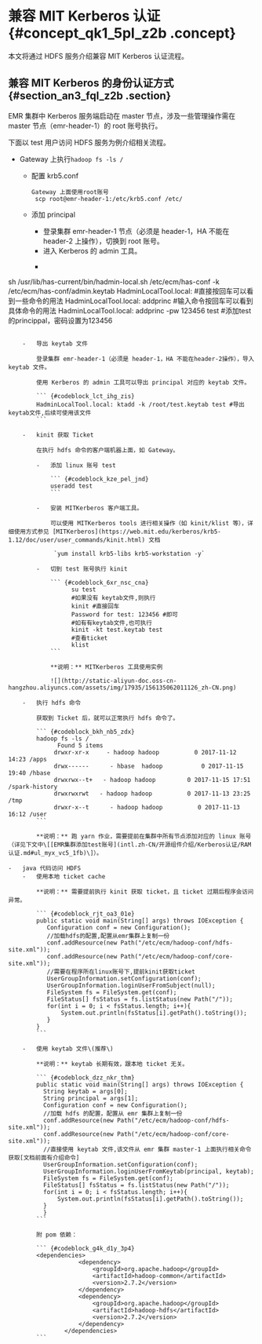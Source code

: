 # 兼容 MIT Kerberos 认证 {#concept_qk1_5pl_z2b .concept}

本文将通过 HDFS 服务介绍兼容 MIT Kerberos 认证流程。

## 兼容 MIT Kerberos 的身份认证方式 {#section_an3_fql_z2b .section}

EMR 集群中 Kerberos 服务端启动在 master 节点，涉及一些管理操作需在 master 节点（emr-header-1）的 root 账号执行。

下面以 test 用户访问 HDFS 服务为例介绍相关流程。

-   Gateway 上执行`hadoop fs -ls /` 
    -   配置 krb5.conf

        ``` {#codeblock_zyx_xmo_tsd}
        Gateway 上面使用root账号
         scp root@emr-header-1:/etc/krb5.conf /etc/
        ```

    -   添加 principal
        -   登录集群 emr-header-1 节点（必须是 header-1，HA 不能在 header-2 上操作），切换到 root 账号。
        -   进入 Kerberos 的 admin 工具。
        -   ``` {#codeblock_x3a_buk_vib}
  sh /usr/lib/has-current/bin/hadmin-local.sh /etc/ecm/has-conf -k /etc/ecm/has-conf/admin.keytab
  HadminLocalTool.local: #直接按回车可以看到一些命令的用法
  HadminLocalTool.local: addprinc #输入命令按回车可以看到具体命令的用法
  HadminLocalTool.local: addprinc -pw 123456 test #添加test的princippal，密码设置为123456
```

    -   导出 keytab 文件

        登录集群 emr-header-1（必须是 header-1，HA 不能在header-2操作），导入 keytab 文件。

        使用 Kerberos 的 admin 工具可以导出 principal 对应的 keytab 文件。

        ``` {#codeblock_lct_ihg_zis}
        HadminLocalTool.local: ktadd -k /root/test.keytab test #导出keytab文件,后续可使用该文件
        ```

    -   kinit 获取 Ticket

        在执行 hdfs 命令的客户端机器上面，如 Gateway。

        -   添加 linux 账号 test

            ``` {#codeblock_kze_pel_jnd}
            useradd test
            ```

        -   安装 MITKerberos 客户端工具。

            可以使用 MITKerberos tools 进行相关操作（如 kinit/klist 等），详细使用方式参见 [MITKerberos](https://web.mit.edu/kerberos/krb5-1.12/doc/user/user_commands/kinit.html) 文档

             `yum install krb5-libs krb5-workstation -y`

        -   切到 test 账号执行 kinit

            ``` {#codeblock_6xr_nsc_cna}
                  su test
                  #如果没有 keytab文件,则执行
                  kinit #直接回车
                  Password for test: 123456 #即可
                  #如有有keytab文件,也可执行
                  kinit -kt test.keytab test    
                  #查看ticket
                  klist
            ```

            **说明：** MITKerberos 工具使用实例

            ![](http://static-aliyun-doc.oss-cn-hangzhou.aliyuncs.com/assets/img/17935/156135062011126_zh-CN.png)

    -   执行 hdfs 命令

        获取到 Ticket 后，就可以正常执行 hdfs 命令了。

        ``` {#codeblock_bkh_nb5_zdx}
        hadoop fs -ls /
              Found 5 items
             drwxr-xr-x     - hadoop hadoop          0 2017-11-12 14:23 /apps
             drwx------      - hbase  hadoop           0 2017-11-15 19:40 /hbase
             drwxrwx--t+   - hadoop hadoop         0 2017-11-15 17:51 /spark-history
             drwxrwxrwt   - hadoop hadoop          0 2017-11-13 23:25 /tmp
             drwxr-x--t      - hadoop hadoop          0 2017-11-13 16:12 /user
        ```

        **说明：** 跑 yarn 作业，需要提前在集群中所有节点添加对应的 linux 账号（详见下文中\[[EMR集群添加test账号](intl.zh-CN/开源组件介绍/Kerberos认证/RAM 认证.md#ul_myx_vc5_1fb)\]）。

-   java 代码访问 HDFS
    -   使用本地 ticket cache

        **说明：** 需要提前执行 kinit 获取 ticket，且 ticket 过期后程序会访问异常。

        ``` {#codeblock_rjt_oa3_01e}
        public static void main(String[] args) throws IOException {
           Configuration conf = new Configuration();
           //加载hdfs的配置,配置从emr集群上复制一份
           conf.addResource(new Path("/etc/ecm/hadoop-conf/hdfs-site.xml"));
           conf.addResource(new Path("/etc/ecm/hadoop-conf/core-site.xml"));
           //需要在程序所在linux账号下,提前kinit获取ticket
           UserGroupInformation.setConfiguration(conf);
           UserGroupInformation.loginUserFromSubject(null);
           FileSystem fs = FileSystem.get(conf);
           FileStatus[] fsStatus = fs.listStatus(new Path("/"));
           for(int i = 0; i < fsStatus.length; i++){
               System.out.println(fsStatus[i].getPath().toString());
           }
        }
        ```

    -   使用 keytab 文件\(推荐\)

        **说明：** keytab 长期有效，跟本地 ticket 无关。

        ``` {#codeblock_dzz_nkr_thm}
        public static void main(String[] args) throws IOException {
          String keytab = args[0];
          String principal = args[1];
          Configuration conf = new Configuration();
          //加载 hdfs 的配置，配置从 emr 集群上复制一份
          conf.addResource(new Path("/etc/ecm/hadoop-conf/hdfs-site.xml"));
          conf.addResource(new Path("/etc/ecm/hadoop-conf/core-site.xml"));
          //直接使用 keytab 文件,该文件从 emr 集群 master-1 上面执行相关命令获取[文档前面有介绍命令]
          UserGroupInformation.setConfiguration(conf);
          UserGroupInformation.loginUserFromKeytab(principal, keytab);
          FileSystem fs = FileSystem.get(conf);
          FileStatus[] fsStatus = fs.listStatus(new Path("/"));
          for(int i = 0; i < fsStatus.length; i++){
              System.out.println(fsStatus[i].getPath().toString());
          }
          }
        ```

        附 pom 依赖：

        ``` {#codeblock_g4k_d1y_3p4}
        <dependencies>
                    <dependency>
                        <groupId>org.apache.hadoop</groupId>
                        <artifactId>hadoop-common</artifactId>
                        <version>2.7.2</version>
                    </dependency>
                    <dependency>
                        <groupId>org.apache.hadoop</groupId>
                        <artifactId>hadoop-hdfs</artifactId>
                        <version>2.7.2</version>
                    </dependency>
                </dependencies>
        ```


